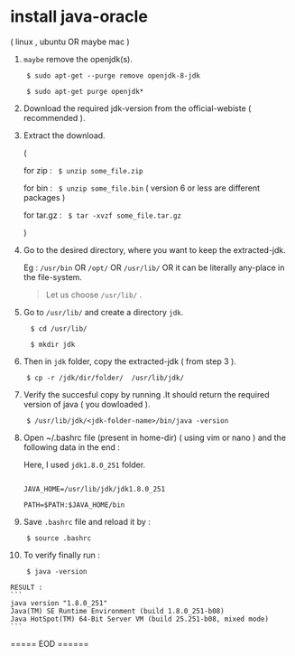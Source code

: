 # install java-oracle 

( linux , ubuntu OR maybe mac )

1. ``maybe`` remove the openjdk(s).

```
    $ sudo apt-get --purge remove openjdk-8-jdk
    
    $ sudo apt-get purge openjdk*
```
2. Download the required jdk-version from the official-webiste ( recommended ).

3. Extract the download. 

    ( 
    
      for zip    : ` $ unzip some_file.zip`
      
      for bin    : ` $ unzip some_file.bin` ( version 6 or less are different packages )
      
      for tar.gz : ` $ tar -xvzf some_file.tar.gz`
      
    )

4. Go to the desired directory, where you want to keep the extracted-jdk. 

    Eg : `/usr/bin` OR `/opt/` OR `/usr/lib/` OR it can be literally any-place in the file-system.

   > Let us choose `/usr/lib/` .

5. Go to `/usr/lib/` and create a directory `jdk`.
```
     $ cd /usr/lib/

     $ mkdir jdk
```
6. Then in `jdk` folder, copy the extracted-jdk ( from step 3 ).
```
    $ cp -r /jdk/dir/folder/  /usr/lib/jdk/
```
7. Verify the succesful copy by running .It should return the required version of java ( you dowloaded ).
```
    $ /usr/lib/jdk/<jdk-folder-name>/bin/java -version
```
8. Open ~/.bashrc file (present in home-dir) ( using vim or nano ) and the following data in the end :

    Here, I used `jdk1.8.0_251` folder.

    ```

    JAVA_HOME=/usr/lib/jdk/jdk1.8.0_251

    PATH=$PATH:$JAVA_HOME/bin

    ```

9. Save `.bashrc` file and reload it by : 
```
    $ source .bashrc
```
10. To verify finally run : 
```
    $ java -version
```
    RESULT : 
    ```
    java version "1.8.0_251"
    Java(TM) SE Runtime Environment (build 1.8.0_251-b08)
    Java HotSpot(TM) 64-Bit Server VM (build 25.251-b08, mixed mode)
    ```

===== EOD ======

